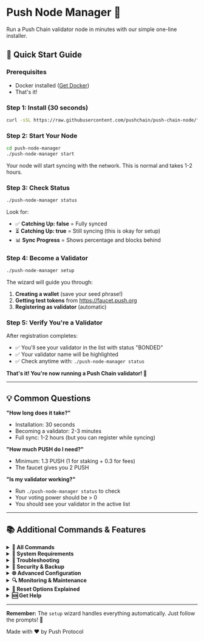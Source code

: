 # Push Node Manager 🚀

Run a Push Chain validator node in minutes with our simple one-line installer.


## 🎯 Quick Start Guide

### Prerequisites
- Docker installed ([Get Docker](https://docs.docker.com/get-docker/))
- That's it!

### Step 1: Install (30 seconds)
```bash
curl -sSL https://raw.githubusercontent.com/pushchain/push-chain-node/feature/validator-node-setup/validator/install.sh | bash
```

### Step 2: Start Your Node
```bash
cd push-node-manager
./push-node-manager start
```
Your node will start syncing with the network. This is normal and takes 1-2 hours.

### Step 3: Check Status
```bash
./push-node-manager status
```
Look for:
- ✅ **Catching Up: false** = Fully synced
- ⏳ **Catching Up: true** = Still syncing (this is okay for setup)
- 📊 **Sync Progress** = Shows percentage and blocks behind

### Step 4: Become a Validator
```bash
./push-node-manager setup
```

The wizard will guide you through:
1. **Creating a wallet** (save your seed phrase!)
2. **Getting test tokens** from https://faucet.push.org
3. **Registering as validator** (automatic)

### Step 5: Verify You're a Validator
After registration completes:
- ✅ You'll see your validator in the list with status "BONDED"
- ✅ Your validator name will be highlighted
- ✅ Check anytime with: `./push-node-manager status`

**That's it! You're now running a Push Chain validator! 🎉**

---

## 💡 Common Questions

**"How long does it take?"**
- Installation: 30 seconds
- Becoming a validator: 2-3 minutes
- Full sync: 1-2 hours (but you can register while syncing)

**"How much PUSH do I need?"**
- Minimum: 1.3 PUSH (1 for staking + 0.3 for fees)
- The faucet gives you 2 PUSH

**"Is my validator working?"**
- Run `./push-node-manager status` to check
- Your voting power should be > 0
- You should see your validator in the active list

---

## 📚 Additional Commands & Features

<details>
<summary><b>🔧 All Commands</b></summary>

```bash
./push-node-manager help
```

| Command | Description |
|---------|-------------|
| `start` | Start your validator node |
| `stop` | Stop your validator node |
| `restart` | Restart your validator node |
| `status` | Show sync status, validator info, and sync progress with ETA |
| `setup` | Interactive wallet setup & validator registration wizard |
| `balance` | Check wallet balance and show faucet info |
| `validators` | List all active validators with voting power and status |
| `logs` | View live logs (with optional filtering) |
| `monitor` | Real-time monitoring dashboard |
| `backup` | Backup validator keys to ./backup/ directory |
| `test` | Run comprehensive health checks |
| `shell` | Open shell in validator container for debugging |
| `reset-data` | Reset blockchain data (keeps wallets) - interactive options |
| `reset-all` | **DANGER:** Complete reset - deletes EVERYTHING! |
| `keys` | Key management (list, add, show, delete) |
| `update` | Update validator software to latest version |
| `auto-register` | Automatic registration (requires existing funded wallet) |
| `help` | Show detailed help with examples |

</details>

<details>
<summary><b>💾 System Requirements</b></summary>

**Minimum:**
- 2 CPU cores
- 4 GB RAM
- 20 GB disk space
- Stable internet connection

**Recommended:**
- 4 CPU cores
- 8 GB RAM
- 100 GB SSD
- 100 Mbps connection

**Network Info:**
- Chain: `push_42101-1` (Testnet)
- Min stake: 1 PUSH
- Gas: ~0.2 PUSH per transaction

</details>

<details>
<summary><b>🚨 Troubleshooting</b></summary>

**Validator not starting?**
```bash
./push-node-manager logs          # Check for errors
./push-node-manager test          # Run diagnostics
docker ps                      # Ensure container is running
```

**Balance showing 0?**
- Node might be syncing - balance queries work better after sync
- Try: `./push-node-manager balance` (uses remote node)
- Or wait for `Catching Up: false` in status

**Already registered validator?**
- The setup wizard will detect this and show your validator info
- No need to register again

**Sync issues or corrupted data?**
```bash
./push-node-manager reset-data    # Interactive reset options
# Option 1: Quick reset (node stays running)
# Option 2: Clean reset (stops node, removes volumes)
```

**Want to start completely fresh?**
```bash
./push-node-manager reset-all     # WARNING: Deletes everything including wallets!
```

</details>

<details>
<summary><b>🔐 Security & Backup</b></summary>

**Critical: Always backup your keys!**

```bash
# Backup validator keys
./push-node-manager backup

# Keys are saved to ./backup/ directory
```

**Security tips:**
- Never share your seed phrase
- Backup keys before going to mainnet
- Use a firewall in production
- Monitor your validator uptime

**Import existing validator:**
```bash
./push-node-manager setup
# Choose option 2: Import wallet
```

</details>

<details>
<summary><b>🌐 Advanced Configuration</b></summary>

**Default Ports:**
- P2P: 26656
- RPC: http://localhost:26657
- API: http://localhost:1317
- gRPC: localhost:9090
- Prometheus: http://localhost:26660

**Custom Configuration:**
Edit `docker-compose.yml` for:
- Custom ports
- Resource limits
- Network settings

**Production Setup:**
- Use `PUBLIC_VALIDATOR_SETUP.md` for public endpoints
- Setup monitoring with Prometheus/Grafana
- Configure firewall rules
- Enable automated backups

</details>

<details>
<summary><b>🔍 Monitoring & Maintenance</b></summary>

**Monitor your validator:**
```bash
./push-node-manager monitor       # Live dashboard
./push-node-manager logs -f       # Follow logs
```

**Key metrics to watch:**
- Block height (should increase)
- Voting power (should be > 0)
- Missed blocks (should be low)
- Peer connections (should be > 0)

**Maintenance tasks:**
- Regular backups: `./push-node-manager backup`
- Update software: `./push-node-manager update`
- Check disk space: `df -h`
- Monitor logs for errors

</details>

<details>
<summary><b>🔄 Reset Options Explained</b></summary>

**When to use each reset option:**

### `./push-node-manager reset-data`
Resets blockchain data while keeping your wallets and validator keys safe.

**Option 1: Quick Reset**
- Node stays running
- Uses `pchaind tendermint unsafe-reset-all`
- Fastest option
- Use when: Quick fix needed for sync issues

**Option 2: Clean Reset**
- Stops the node
- Removes Docker volumes and data directory
- More thorough cleanup
- Use when: AppHash errors, corrupted data, or option 1 didn't work

### `./push-node-manager reset-all`
⚠️ **DANGER**: Complete nuclear reset!
- Deletes ALL blockchain data
- Deletes ALL wallets and keys
- Removes Docker volumes and images
- You'll need to start from scratch (new wallet, new tokens, re-register)
- Use when: Testing from scratch or unrecoverable issues

**Quick decision guide:**
- Sync stuck? → Use `reset-data` (option 2)
- AppHash error? → Use `reset-data` (option 2)
- Testing fresh install? → Use `reset-all`
- Just need to clear data? → Use `reset-data` (option 1)

</details>

<details>
<summary><b>🆘 Get Help</b></summary>

- 📖 Docs: Coming soon
- 💬 Discord: Coming soon
- 🐛 Issues: Coming soon
- 📧 Email: Coming soon

**Before asking for help:**
1. Run `./push-node-manager test`
2. Check `./push-node-manager logs`
3. Verify Docker is running
4. Check you have enough disk space

</details>

---

**Remember:** The `setup` wizard handles everything automatically. Just follow the prompts! 🚀

Made with ❤️ by Push Protocol